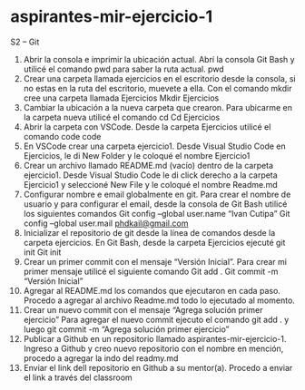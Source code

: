 # aspirantes-mir-ejercicio-1
S2 – Git
1.	Abrir la consola e imprimir la ubicación actual.
Abrí la consola Git Bash y utilicé el comando pwd para saber la ruta actual.
pwd
2.	Crear una carpeta llamada ejercicios en el escritorio desde la consola, si no estas en la ruta del escritorio, muevete a ella.
Con el comando mkdir cree una carpeta llamada Ejercicios
Mkdir Ejercicios
3.	Cambiar la ubicación a la nueva carpeta que crearon.
Para ubicarme en la carpeta nueva utilicé el comando cd
Cd Ejercicios
4.	Abrir la carpeta con VSCode.
Desde la carpeta Ejercicios utilicé el comando code
code
5.	En VSCode crear una carpeta ejercicio1.
Desde Visual Studio Code en Ejercicios, le di New Folder y le coloqué el nombre Ejercicio1
6.	Crear un archivo llamado README.md (vacío) dentro de la carpeta ejercicio1.
Desde Visual Studio Code le di click derecho a la carpeta Ejercicio1 y seleccioné New File y le coloqué el nombre Readme.md
7.	Configurar nombre e email globalmente en git.
Para crear el nombre de usuario y para configurar el email, desde la consola de Git Bash utilicé los siguientes comandos
Git config –global user.name “Ivan Cutipa”
Git config –global user.mail phdkail@gmail.com
8.	Inicializar el repositorio de git desde la línea de comandos desde la carpeta ejercicios.
En Git Bash, desde la carpeta Ejercicios ejecuté git init
Git init
9.	Crear un primer commit con el mensaje “Versión Inicial”.
Para crear mi primer mensaje utilicé el siguiente comando
Git add .
Git commit -m “Versión Inicial”
10.	Agregar al README.md los comandos que ejecutaron en cada paso.
Procedo a agregar al archivo Readme.md todo lo ejecutado al momento.
11.	Crear un nuevo commit con el mensaje “Agrega solución primer ejercicio”
Para agregar el nuevo commit ejecuto el comando git add . y luego git commit -m “Agrega solución primer ejercicio”
12.	Publicar a Github en un repositorio llamado aspirantes-mir-ejercicio-1.
Ingreso a Github y creo nuevo repositorio con el nombre en mención, procedo a agregar la indo del readmy.md
13.	Enviar el link dell repositorio en Github a su mentor(a).
Procedo a enviar el link a través del classroom
